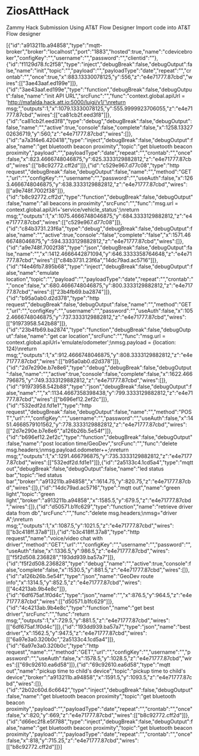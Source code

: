 ZiosAttHack
===========

Zammy Hack Submission Using AT&amp;T Flow Designer 
Import code into AT&T Flow designer 

[{"id":"a913211b.a94858","type":"mqtt-broker","broker":"localhost","port":"1883","hosted":true,"name":"cdevicebroker","configKey":"","username":"","password":"","clientid":""},{"id":"f1129d78.fc2f58","type":"inject","debugBreak":false,"debugOutput":false,"name":"init","topic":"","payload":"","payloadType":"date","repeat":"","crontab":"","once":true,"x":883.13330078125,"y":556,"z":"e4e71777.87cbd","wires":[["3ae43aaf.ed199e"]]},{"id":"3ae43aaf.ed199e","type":"function","debugBreak":false,"debugOutput":false,"name":"init API URL","srcFunc":"","func":"context.global.apiUrl = 'http://mafalda.hack.att.io:5000/luigi/v1/'\nreturn msg;","outputs":1,"x":1079.13330078125,"y":555.9999923706055,"z":"e4e71777.87cbd","wires":[["ca81cb2f.eed3f8"]]},{"id":"ca81cb2f.eed3f8","type":"debug","debugBreak":false,"debugOutput":false,"name":"","active":true,"console":false,"complete":false,"x":1258.1332702636719,"y":560,"z":"e4e71777.87cbd","wires":[]},{"id":"a7a3f4e6.420418","type":"inject","debugBreak":false,"debugOutput":false,"name":"get bluetooth beacon proximity","topic":"get bluetooth beacon proximity","payload":"","payloadType":"date","repeat":"","crontab":"","once":false,"x":823.4666748046875,"y":625.3333129882812,"z":"e4e71777.87cbd","wires":[["b8c92772.cff2d"]]},{"id":"c529e967.d77c08","type":"http request","debugBreak":false,"debugOutput":false,"name":"","method":"GET","url":"","configKey":"","username":"","password":"","useAuth":false,"x":1263.4666748046875,"y":638.3333129882812,"z":"e4e71777.87cbd","wires":[["a9e748f.7002f38"]]},{"id":"b8c92772.cff2d","type":"function","debugBreak":false,"debugOutput":false,"name":"all beacons in proximity","srcFunc":"","func":"msg.url = context.global.apiUrl+'service/vehicle_status';\nreturn msg;","outputs":1,"x":1075.4666748046875,"y":684.3333129882812,"z":"e4e71777.87cbd","wires":[["c529e967.d77c08"]]},{"id":"c84b3731.23f6a","type":"debug","debugBreak":false,"debugOutput":false,"name":"","active":true,"console":"false","complete":"false","x":1571.4666748046875,"y":594.3333129882812,"z":"e4e71777.87cbd","wires":[]},{"id":"a9e748f.7002f38","type":"json","debugBreak":false,"debugOutput":false,"name":"","x":1412.4666442871094,"y":646.3333358764648,"z":"e4e71777.87cbd","wires":[["c84b3731.23f6a","14dc79ad.ac5716"]]},{"id":"f4e46fb7.895b68","type":"inject","debugBreak":false,"debugOutput":false,"name":"emulate location","topic":"","payload":"","payloadType":"date","repeat":"","crontab":"","once":false,"x":680.4666748046875,"y":800.3333129882812,"z":"e4e71777.87cbd","wires":[["23b4fb69.ba2874"]]},{"id":"b95a0ab0.d2d378","type":"http request","debugBreak":false,"debugOutput":false,"name":"","method":"GET","url":"","configKey":"","username":"","password":"","useAuth":false,"x":1052.4666748046875,"y":737.3333129882812,"z":"e4e71777.87cbd","wires":[["91973958.542b88"]]},{"id":"23b4fb69.ba2874","type":"function","debugBreak":false,"debugOutput":false,"name":"get car location","srcFunc":"","func":"msg.url = context.global.apiUrl+'emulate/odometer';\nmsg.payload = {location: 124}\nreturn msg;","outputs":1,"x":912.4666748046875,"y":808.3333129882812,"z":"e4e71777.87cbd","wires":[["b95a0ab0.d2d378"]]},{"id":"2d7e290e.b7e8e6","type":"debug","debugBreak":false,"debugOutput":false,"name":"","active":true,"console":false,"complete":false,"x":1622.466796875,"y":749.3333129882812,"z":"e4e71777.87cbd","wires":[]},{"id":"91973958.542b88","type":"json","debugBreak":false,"debugOutput":false,"name":"","x":1134.4667358398438,"y":799.3333129882812,"z":"e4e71777.87cbd","wires":[["b696ef12.2ef2c"]]},{"id":"532edf2d.fd1e1","type":"http request","debugBreak":false,"debugOutput":false,"name":"","method":"POST","url":"","configKey":"","username":"","password":"","useAuth":false,"x":1451.4668579101562,"y":778.3333129882812,"z":"e4e71777.87cbd","wires":[["2d7e290e.b7e8e6","a126b26b.5e54f"]]},{"id":"b696ef12.2ef2c","type":"function","debugBreak":false,"debugOutput":false,"name":"post location time/GeoDev","srcFunc":"","func":"delete msg.headers;\nmsg.payload.odometer++;\nreturn msg;","outputs":1,"x":1291.466796875,"y":735.3333129882812,"z":"e4e71777.87cbd","wires":[["532edf2d.fd1e1"]]},{"id":"2a5133c4.1cd5a4","type":"mqtt out","debugBreak":false,"debugOutput":false,"name":"led status bar","topic":"led status bar","broker":"a913211b.a94858","x":1614.75,"y":820.75,"z":"e4e71777.87cbd","wires":[]},{"id":"14dc79ad.ac5716","type":"mqtt out","name":"green light","topic":"green light","broker":"a913211b.a94858","x":1585.5,"y":679.5,"z":"e4e71777.87cbd","wires":[]},{"id":"d50571.b1fc629","type":"function","name":"retrieve driver data from db","srcFunc":"","func":"delete msg.headers;\nmsg=\"driver A\";\nreturn msg;","outputs":1,"x":1087.5,"y":1021.5,"z":"e4e71777.87cbd","wires":[["b3c418ff.37a8"]]},{"id":"b3c418ff.37a8","type":"http request","name":"voice/video chat with driver","method":"GET","url":"","configKey":"","username":"","password":"","useAuth":false,"x":1336.5,"y":986.5,"z":"e4e71777.87cbd","wires":[["f5f2d508.236828","193dd939.ba57a7"]]},{"id":"f5f2d508.236828","type":"debug","name":"","active":true,"console":false,"complete":false,"x":1530.5,"y":881.5,"z":"e4e71777.87cbd","wires":[]},{"id":"a126b26b.5e54f","type":"json","name":"GeoDev route info","x":1314.5,"y":852.5,"z":"e4e71777.87cbd","wires":[["4c4213ab.9b4e8c"]]},{"id":"6df675af.1f0d4c","type":"json","name":"","x":876.5,"y":964.5,"z":"e4e71777.87cbd","wires":[["d50571.b1fc629"]]},{"id":"4c4213ab.9b4e8c","type":"function","name":"get best driver","srcFunc":"","func":"return msg;","outputs":1,"x":729.5,"y":881.5,"z":"e4e71777.87cbd","wires":[["6df675af.1f0d4c"]]},{"id":"193dd939.ba57a7","type":"json","name":"best driver","x":1562.5,"y":947.5,"z":"e4e71777.87cbd","wires":[["6a97e3a0.320b0c","2a5133c4.1cd5a4"]]},{"id":"6a97e3a0.320b0c","type":"http request","name":"","method":"GET","url":"","configKey":"","username":"","password":"","useAuth":false,"x":1578.5,"y":1028.5,"z":"e4e71777.87cbd","wires":[["69c92610.ea6d58"]]},{"id":"69c92610.ea6d58","type":"mqtt out","name":"pickup time to child's device","topic":"pickup time to child's device","broker":"a913211b.a94858","x":1591.5,"y":1093.5,"z":"e4e71777.87cbd","wires":[]},{"id":"2b02c60d.6c6642","type":"inject","debugBreak":false,"debugOutput":false,"name":"get bluetooth beacon proximity","topic":"get bluetooth beacon proximity","payload":"","payloadType":"date","repeat":"","crontab":"","once":false,"x":820,"y":669,"z":"e4e71777.87cbd","wires":[["b8c92772.cff2d"]]},{"id":"d66ec2f8.e5f788","type":"inject","debugBreak":false,"debugOutput":false,"name":"get bluetooth beacon proximity","topic":"get bluetooth beacon proximity","payload":"","payloadType":"date","repeat":"","crontab":"","once":false,"x":818,"y":715.25,"z":"e4e71777.87cbd","wires":[["b8c92772.cff2d"]]}]
